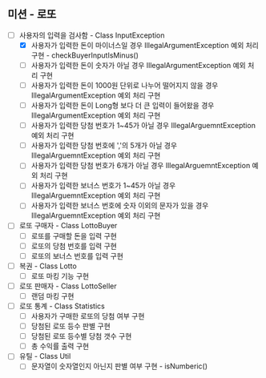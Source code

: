 미션 - 로또
-

- [ ] 사용자의 입력을 검사함 - Class InputException
  - [x] 사용자가 입력한 돈이 마이너스일 경우 IllegalArgumentException 예외 처리 구현 - checkBuyerInputIsMinus()
  - [ ] 사용자가 입력한 돈이 숫자가 아닐 경우 IllegalArgumentException 예외 처리 구현
  - [ ] 사용자가 입력한 돈이 1000원 단위로 나누어 떨어지지 않을 경우 IllegalArgumentException 예외 처리 구현
  - [ ] 사용자가 입력한 돈이 Long형 보다 더 큰 입력이 들어왔을 경우 IllegalArgumentException 예외 처리 구현
  - [ ] 사용자가 입력한 당첨 번호가 1~45가 아닐 경우 IllegalArguemntException 예외 처리 구현
  - [ ] 사용자가 입력한 당첨 번호에 ','의 5개가 아닐 경우 IllegalArguemntException 예외 처리 구현
  - [ ] 사용자가 입력한 당첨 번호가 6개가 아닐 경우 IllegalArguemntException 예외 처리 구현
  - [ ] 사용자가 입력한 보너스 번호가 1~45가 아닐 경우 IllegalArguemntException 예외 처리 구현
  - [ ] 사용자가 입력한 보너스 번호에 숫자 이외의 문자가 있을 경우 IllegalArguemntException 예외 처리 구현

- [ ] 로또 구매자 - Class LottoBuyer
  - [ ] 로또를 구매할 돈을 입력 구현
  - [ ] 로또의 당첨 번호를 입력 구현
  - [ ] 로또의 보너스 번호를 입력 구현

- [ ] 복권 - Class Lotto
  - [ ] 로또 마킹 기능 구현

-[ ] 로또 판매자 - Class LottoSeller
  - [ ] 랜덤 마킹 구현

-[ ] 로또 통계 - Class Statistics
  - [ ] 사용자가 구매한 로또의 당첨 여부 구현
  - [ ] 당첨된 로또 등수 판별 구현
  - [ ] 당첨된 로또 등수별 당첨 갯수 구현
  - [ ] 총 수익률 출력 구현

-[ ] 유틸 - Class Util
  - [ ] 문자열이 숫자열인지 아닌지 판별 여부 구현 - isNumberic()